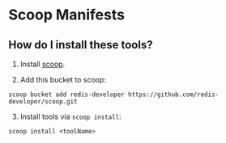# Scoop Manifests

## How do I install these tools?

1. Install [scoop](https://github.com/lukesampson/scoop).

2. Add this bucket to scoop:

```
scoop bucket add redis-developer https://github.com/redis-developer/scoop.git
```

3. Install tools via `scoop install`:

```
scoop install <toolName>
```